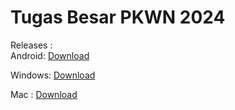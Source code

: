 # Tugas Besar PKWN 2024

Releases :<br>
Android: [Download](https://drive.google.com/file/d/1bKVGoWgAJ41cHuxChipMyjienESb8_hX/view?usp=sharing)<br>

Windows: [Download](https://drive.google.com/file/d/1SCP1W-gTbhIQX13qo6QRyYf-Lu-MJwmG/view?usp=sharing)

Mac    : [Download](https://drive.google.com/file/d/1KVHPFAHQJfQLvvef44Qb_a6-ZqxSynHz/view?usp=sharing)
